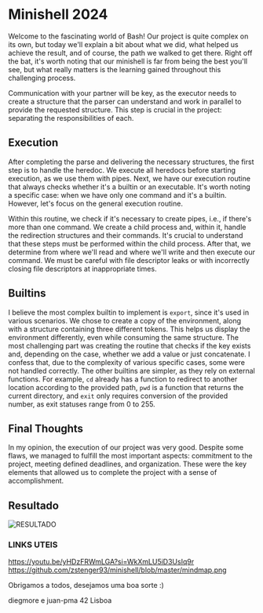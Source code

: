 # Minishell 2024

Welcome to the fascinating world of Bash! Our project is quite complex on its own, but today we'll explain a bit about what we did, what helped us achieve the result, and of course, the path we walked to get there. Right off the bat, it's worth noting that our minishell is far from being the best you'll see, but what really matters is the learning gained throughout this challenging process.

Communication with your partner will be key, as the executor needs to create a structure that the parser can understand and work in parallel to provide the requested structure. This step is crucial in the project: separating the responsibilities of each.

## Execution

After completing the parse and delivering the necessary structures, the first step is to handle the heredoc. We execute all heredocs before starting execution, as we use them with pipes. Next, we have our execution routine that always checks whether it's a builtin or an executable. It's worth noting a specific case: when we have only one command and it's a builtin. However, let's focus on the general execution routine.

Within this routine, we check if it's necessary to create pipes, i.e., if there's more than one command. We create a child process and, within it, handle the redirection structures and their commands. It's crucial to understand that these steps must be performed within the child process. After that, we determine from where we'll read and where we'll write and then execute our command. We must be careful with file descriptor leaks or with incorrectly closing file descriptors at inappropriate times.

## Builtins

I believe the most complex builtin to implement is `export`, since it's used in various scenarios. We chose to create a copy of the environment, along with a structure containing three different tokens. This helps us display the environment differently, even while consuming the same structure. The most challenging part was creating the routine that checks if the key exists and, depending on the case, whether we add a value or just concatenate. I confess that, due to the complexity of various specific cases, some were not handled correctly. The other builtins are simpler, as they rely on external functions. For example, `cd` already has a function to redirect to another location according to the provided path, `pwd` is a function that returns the current directory, and `exit` only requires conversion of the provided number, as exit statuses range from 0 to 255.

## Final Thoughts

In my opinion, the execution of our project was very good. Despite some flaws, we managed to fulfill the most important aspects: commitment to the project, meeting defined deadlines, and organization. These were the key elements that allowed us to complete the project with a sense of accomplishment.

## Resultado 

![RESULTADO](https://i.imgur.com/0twltqs.png)

### LINKS UTEIS

https://youtu.be/yHDzFRWmLGA?si=WkXmLU5iD3UsIq9r
https://github.com/zstenger93/minishell/blob/master/mindmap.png


Obrigamos a todos, desejamos uma boa sorte :)

diegmore e juan-pma
42 Lisboa
